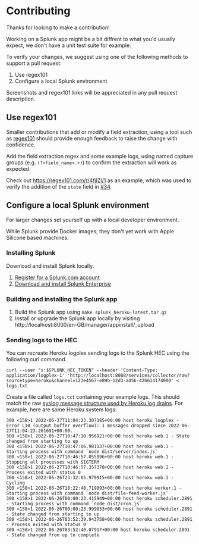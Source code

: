 # Contributing

Thanks for looking to make a contribution!

Working on a Splunk app might be a bit diffrent to what you'd usually expect, we don't have a unit test suite for example.

To verify your changes, we suggest using one of the following methods to support a pull request:

1. Use regex101
2. Configure a local Splunk environment

Screenshots and regex101 links will be appreciated in any pull request description.

## Use regex101

Smaller contributions that add or modify a field extraction, using a tool such as [regex101](https://regex101.com/) should provide enough feedback to raise the change with confidence.

Add the field extraction regex and some example logs, using named capture groups (e.g. `(?<field_name>.+)`) to confirm the extraction will work as expected.

Check out https://regex101.com/r/4fjIZl/1 as an example, which was used to verify the addition of the `state` field in [#34](https://github.com/Financial-Times/splunk-heroku/pull/34).

## Configure a local Splunk environment

For larger changes set yourself up with a local developer environment.

While Splunk provide Docker images, they don't yet work with Apple Silicone based machines.

### Installing Splunk

Download and install Splunk locally.

1. [Register for a Splunk.com account](https://www.splunk.com/page/sign_up)
2. [Download and install Splunk Enterprise](https://www.splunk.com/en_us/download/splunk-enterprise.html?locale=en_us)

### Building and installing the Splunk app

1. Build the Splunk app using `make splunk_heroku-latest.tar.gz`
2. Install or upgrade the Splunk app locally by visiting http://localhost:8000/en-GB/manager/appinstall/_upload

### Sending logs to the HEC

You can recreate Heroku logplex sending logs to the Splunk HEC using the following curl command.

```shell
curl --user "x:$SPLUNK_HEC_TOKEN" --header 'Content-Type: application/logplex-1' 'http://localhost:8088/services/collector/raw?sourcetype=heroku&channel=123e4567-e89b-12d3-a456-426614174000' < logs.txt
```

Create a file called `logs.txt` containing your example logs. This should match the raw [syslog message structure used by Heroku log drains](https://devcenter.heroku.com/articles/log-drains#https-drains). For example, here are some Heroku system logs:

```
300 <158>1 2022-06-27T11:04:23.307185+00:00 host heroku logplex - Error L10 (output buffer overflow): 1 messages dropped since 2022-06-27T11:04:23.261691+00:00.
300 <158>1 2022-06-27T10:47:10.956921+00:00 host heroku web.1 - State changed from starting to up
300 <158>1 2022-06-27T10:47:06.981137+00:00 host heroku web.1 - Starting process with command `node dist/server/index.js`
300 <158>1 2022-06-27T10:46:57.055996+00:00 host heroku web.1 - Stopping all processes with SIGTERM
300 <158>1 2022-06-27T10:46:57.357378+00:00 host heroku web.1 - Process exited with status 0
300 <158>1 2022-06-26T23:32:05.979915+00:00 host heroku web.1 - Cycling
300 <158>1 2022-06-26T18:22:48.719893+00:00 host heroku worker.1 - Starting process with command `node dist/file-feed-worker.js`
300 <158>1 2022-06-26T00:00:23.415949+00:00 host heroku scheduler.2891 - Starting process with command `node dist/cron.js`
300 <158>1 2022-06-26T00:00:23.999033+00:00 host heroku scheduler.2891 - State changed from starting to up
300 <158>1 2022-06-26T03:52:39.943758+00:00 host heroku scheduler.2891 - Process exited with status 0
300 <158>1 2022-06-26T03:52:40.07917+00:00 host heroku scheduler.2891 - State changed from up to complete
```
